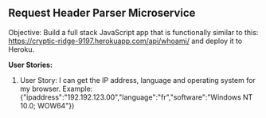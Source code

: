 ## Request Header Parser Microservice

Objective: Build a full stack JavaScript app that is functionally similar to this: https://cryptic-ridge-9197.herokuapp.com/api/whoami/ and deploy it to Heroku.


**User Stories:**

 1. User Story: I can get the IP address, language and operating system for my browser. 
 Example: {"ipaddress":"192.192.123.00","language":"fr","software":"Windows NT 10.0; WOW64"})
